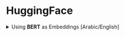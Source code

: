 # HuggingFace

<div style='width:1000px;margin:auto'>

<details><summary>Using <b>BERT</b> as Embeddings [Arabic/English]</summary>
Use BERT for embedding and sklearn model after it.
<a href="./0_notebooks/A_Visual_Notebook_to_Using_BERT_for_the_First_Time.html"><b >notebook</b></a><br>

</details>

</div>
